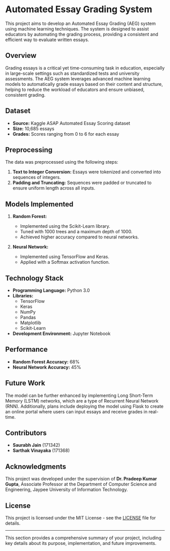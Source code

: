 # Automated Essay Grading System

This project aims to develop an Automated Essay Grading (AEG) system using machine learning techniques. The system is designed to assist educators by automating the grading process, providing a consistent and efficient way to evaluate written essays.

## Overview

Grading essays is a critical yet time-consuming task in education, especially in large-scale settings such as standardized tests and university assessments. The AEG system leverages advanced machine learning models to automatically grade essays based on their content and structure, helping to reduce the workload of educators and ensure unbiased, consistent grading.

## Dataset

- **Source:** Kaggle ASAP Automated Essay Scoring dataset
- **Size:** 10,685 essays
- **Grades:** Scores ranging from 0 to 6 for each essay

## Preprocessing

The data was preprocessed using the following steps:
1. **Text to Integer Conversion:** Essays were tokenized and converted into sequences of integers.
2. **Padding and Truncating:** Sequences were padded or truncated to ensure uniform length across all inputs.

## Models Implemented

1. **Random Forest:** 
   - Implemented using the Scikit-Learn library.
   - Tuned with 1000 trees and a maximum depth of 1000.
   - Achieved higher accuracy compared to neural networks.

2. **Neural Network:**
   - Implemented using TensorFlow and Keras.
   - Applied with a Softmax activation function.

## Technology Stack

- **Programming Language:** Python 3.0
- **Libraries:**
  - TensorFlow
  - Keras
  - NumPy
  - Pandas
  - Matplotlib
  - Scikit-Learn
- **Development Environment:** Jupyter Notebook

## Performance

- **Random Forest Accuracy:** 68%
- **Neural Network Accuracy:** 45%

## Future Work

The model can be further enhanced by implementing Long Short-Term Memory (LSTM) networks, which are a type of Recurrent Neural Network (RNN). Additionally, plans include deploying the model using Flask to create an online portal where users can input essays and receive grades in real-time.

## Contributors

- **Saurabh Jain** (171342)
- **Sarthak Vinayaka** (171368)

## Acknowledgments

This project was developed under the supervision of **Dr. Pradeep Kumar Gupta**, Associate Professor at the Department of Computer Science and Engineering, Jaypee University of Information Technology.

## License

This project is licensed under the MIT License - see the [LICENSE](LICENSE) file for details.

---

This section provides a comprehensive summary of your project, including key details about its purpose, implementation, and future improvements.
